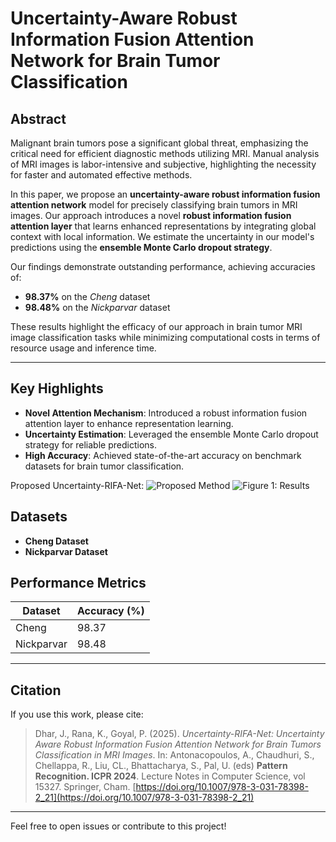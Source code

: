 # Uncertainty-Aware Robust Information Fusion Attention Network for Brain Tumor Classification

## Abstract
Malignant brain tumors pose a significant global threat, emphasizing the critical need for efficient diagnostic methods utilizing MRI. Manual analysis of MRI images is labor-intensive and subjective, highlighting the necessity for faster and automated effective methods.  

In this paper, we propose an **uncertainty-aware robust information fusion attention network** model for precisely classifying brain tumors in MRI images. Our approach introduces a novel **robust information fusion attention layer** that learns enhanced representations by integrating global context with local information. We estimate the uncertainty in our model's predictions using the **ensemble Monte Carlo dropout strategy**.  

Our findings demonstrate outstanding performance, achieving accuracies of:
- **98.37%** on the *Cheng* dataset  
- **98.48%** on the *Nickparvar* dataset  

These results highlight the efficacy of our approach in brain tumor MRI image classification tasks while minimizing computational costs in terms of resource usage and inference time.

---

## Key Highlights
- **Novel Attention Mechanism**: Introduced a robust information fusion attention layer to enhance representation learning.
- **Uncertainty Estimation**: Leveraged the ensemble Monte Carlo dropout strategy for reliable predictions.
- **High Accuracy**: Achieved state-of-the-art accuracy on benchmark datasets for brain tumor classification.

Proposed Uncertainty-RIFA-Net:
![Proposed Method](images/fig_1.png "Uncertainty-RIFA-Net")
![Figure 1: Results](images/Figure1.png "Classification Results")

## Datasets
- **Cheng Dataset**  
- **Nickparvar Dataset**

## Performance Metrics
| Dataset       | Accuracy (%) |
|---------------|--------------|
| Cheng         | 98.37        |
| Nickparvar    | 98.48        |

---

## Citation
If you use this work, please cite:  
>Dhar, J., Rana, K., Goyal, P. (2025). *Uncertainty-RIFA-Net: Uncertainty Aware Robust Information Fusion Attention Network for Brain Tumors Classification in MRI Images*. In: Antonacopoulos, A., Chaudhuri, S., Chellappa, R., Liu, CL., Bhattacharya, S., Pal, U. (eds) **Pattern Recognition. ICPR 2024**. Lecture Notes in Computer Science, vol 15327. Springer, Cham. [https://doi.org/10.1007/978-3-031-78398-2_21](https://doi.org/10.1007/978-3-031-78398-2_21)

---

Feel free to open issues or contribute to this project!  
